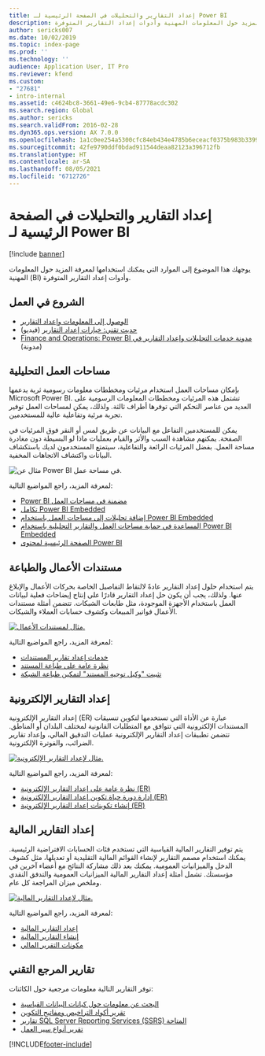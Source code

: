 ```yaml
---
title: إعداد التقارير والتحليلات في الصفحة الرئيسية لـ Power BI
description: يوجهك هذا الموضوع إلى الموارد التي يمكنك استخدامها لمعرفة المزيد حول المعلومات المهنية وأدوات إعداد التقارير المتوفرة.
author: sericks007
ms.date: 10/02/2019
ms.topic: index-page
ms.prod: ''
ms.technology: ''
audience: Application User, IT Pro
ms.reviewer: kfend
ms.custom:
- "27681"
- intro-internal
ms.assetid: c4624bc8-3661-49e6-9cb4-87778acdc302
ms.search.region: Global
ms.author: sericks
ms.search.validFrom: 2016-02-28
ms.dyn365.ops.version: AX 7.0.0
ms.openlocfilehash: 1a1c0ee254a5300cfc84eb434e4785b6eceacf0375b983b33991445443957a33
ms.sourcegitcommit: 42fe9790ddf0bdad911544deaa82123a396712fb
ms.translationtype: HT
ms.contentlocale: ar-SA
ms.lasthandoff: 08/05/2021
ms.locfileid: "6712726"
---
```

# <a name="reporting-and-analytics-with-power-bi-home-page"></a>إعداد التقارير والتحليلات في الصفحة الرئيسية لـ Power BI

[!include [banner](../includes/banner.md)]

يوجهك هذا الموضوع إلى الموارد التي يمكنك استخدامها لمعرفة المزيد حول المعلومات المهنية (BI) وأدوات إعداد التقارير المتوفرة.

## <a name="get-started"></a>الشروع في العمل
- [الوصول إلى المعلومات وإعداد التقارير](information-access-reporting.md)
- [حديث تقني: خيارات إعداد التقارير](https://www.youtube.com/watch?v=NzZONjKs5xA) (فيديو)
- [Finance and Operations: Power BI مدونة خدمات التحليلات وإعداد التقارير في](https://community.dynamics.com/365/financeandoperations/b/powerbianalyticsandreporting) (مدونة)

## <a name="analytical-workspaces"></a>مساحات العمل التحليلية
بإمكان مساحات العمل استخدام مرئيات ومخططات معلومات رسومية ثرية يدعمها Microsoft Power BI. تشتمل هذه المرئيات ومخططات المعلومات الرسومية على العديد من عناصر التحكم التي توفرها أطراف ثالثة. ولذلك، يمكن لمساحات العمل توفير تجربة مرئية وتفاعلية عالية للمستخدمين.

يمكن للمستخدمين التفاعل مع البيانات عن طريق لمس أو النقر فوق المرئيات في الصفحة. يمكنهم مشاهدة السبب والأثر والقيام بعمليات ماذا لو البسيطة دون مغادرة مساحة العمل. بفضل المرئيات الرائعة والتفاعلية، سيتمتع المستخدمون لديك باستكشاف البيانات واكتشاف الاتجاهات المخفية.

![مثال عن Power BI في مساحة عمل.](./media/Power-BI-in-D365-Workspace.png)

لمعرفة المزيد، راجع المواضيع التالية:

- [Power BI مضمنة في مساحات العمل](embed-power-bi-workspaces.md)
- [تكامل Power BI Embedded](power-bi-embedded-integration.md)
- [إضافة تحليلات إلى مساحات العمل باستخدام Power BI Embedded](add-analytics-tab-workspaces.md)
- [المساعدة في حماية مساحات العمل والتقارير التحليلية باستخدام Power BI Embedded](secure-analytical-workspaces.md)
- [الصفحة الرئيسية لمحتوى Power BI](power-bi-home-page.md)

## <a name="business-documents-and-printing"></a>مستندات الأعمال والطباعة
يتم استخدام حلول إعداد التقارير عادةً لالتقاط التفاصيل الخاصة بحركات الأعمال والإبلاغ عنها. ولذلك، يجب أن يكون حل إعداد التقارير قادرًا على إنتاج إيضاحات فعلية لبيانات العمل باستخدام الأجهزة الموجودة، مثل طابعات الشبكات. تتضمن أمثلة مستندات الأعمال فواتير المبيعات وكشوف حسابات العملاء والشيكات.

[![مثال لمستندات الأعمال.](./media/image-of-business-documents-1024x632.png)](./media/image-of-business-documents.png)

لمعرفة المزيد، راجع المواضيع التالية:

- [خدمات إعداد تقارير المستندات](document-reporting-services.md)
- [نظرة عامة على طباعة المستند](print-documents.md)
- [تثبيت "وكيل توجيه المستند" لتمكين طباعة الشبكة](install-document-routing-agent.md)

## <a name="electronic-reporting"></a>إعداد التقارير الإلكترونية
إعداد التقارير الإلكترونية (ER) عبارة عن الأداة التي تستخدمها لتكوين تنسيقات المستندات الإلكترونية التي تتوافق مع المتطلبات القانونية لمختلف البلدان أو المناطق. تتضمن تطبيقات إعداد التقارير الإلكترونية عمليات التدقيق المالي، وإعداد تقارير الضرائب، والفوترة الإلكترونية.

[![مثال لإعداد التقارير الإلكترونية.](./media/electronic-reporting-example.png)](./media/electronic-reporting-example.png)

لمعرفة المزيد، راجع المواضيع التالية:

- [نظرة عامة على إعداد التقارير الإلكترونية (ER)](general-electronic-reporting.md)
- [إدارة دورة حياة تكوين إعداد التقارير الإلكترونية (ER)](general-electronic-reporting-manage-configuration-lifecycle.md)
- [إنشاء تكوينات إعداد التقارير الإلكترونية (ER)](electronic-reporting-configuration.md)

## <a name="financial-reporting"></a>إعداد التقارير المالية
يتم توفير التقارير المالية القياسية التي تستخدم فئات الحسابات الافتراضية الرئيسية. يمكنك استخدام مصمم التقارير لإنشاء القوائم المالية التقليدية أو تعديلها، مثل كشوف الدخل والميزانيات العمومية. يمكنك بعد ذلك مشاركة النتائج مع أعضاء آخرين في مؤسستك. تشمل أمثلة إعداد التقارير المالية الميزانيات العمومية والتدفق النقدي وملخص ميزان المراجعة‬ كل عام.

[![مثال لإعداد التقارير المالية.](./media/financial-reporting-example.png)](./media/financial-reporting-example.png)

لمعرفة المزيد، راجع المواضيع التالية:

- [إعداد التقارير المالية](financial-reporting-intro.md)
- [إنشاء التقارير المالية](generate-financial-report.md)
- [مكونات التقرير المالي](financial-report-components.md)

## <a name="technical-reference-reports"></a>تقارير المرجع التقني
توفر التقارير التالية معلومات مرجعية حول الكائنات:

- [البحث عن معلومات حول كيانات البيانات القياسية](../data-entities/data-entities-report.md)
- [تقرير أكواد التراخيص ومفاتيح التكوين](../sysadmin/license-codes-configuration-keys-report.md)
- [تقارير SQL Server Reporting Services (SSRS) المتاحة](SSRS-report.md)
- [تقرير أنواع سير العمل](../../fin-ops/organization-administration/workflow-types-report.md)


[!INCLUDE[footer-include](../../../includes/footer-banner.md)]